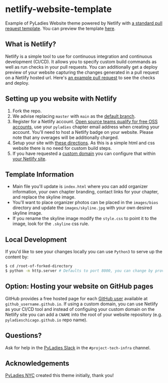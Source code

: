 # netlify-website-template

Example of PyLadies Website theme powered by Netlify with [a standard pull request template](github.com/pyladies/netlify-website-template/PULL_REQUEST_TEMPLATE). You can preview the template [here](https://distracted-payne-504b82.netlify.app/).

## What is Netlify?

Netlify is a simple tool to use for continuous integration and continuous development (CI/CD). It allows you to specify custom build commands as well as run checks in your pull requests. You can additionally get a deploy preview of your website capturing the changes generated in a pull request on a Netlify hosted url. Here's [an example pull request](https://github.com/pyladies/netlify-website-template/pull/1) to see the checks and deploy.

## Setting up you website with Netlify

1. Fork the repo.
2. We advise replacing `master` with `main` as the [default branch](https://docs.github.com/en/github/administering-a-repository/setting-the-default-branch). 
3. Register for a Netlify account. [Open source teams qualify for free OSS accounts](https://www.netlify.com/legal/open-source-policy/), use your `pyladies` chapter email address when creating your account. You'll need to host a Netlify badge on your website. Please note that any overages will be additionally charged.
4. Setup your site with [these directions](https://www.netlify.com/blog/2016/10/27/a-step-by-step-guide-deploying-a-static-site-or-single-page-app/). As this is a simple html and css website there is no need for custom build steps.
4. If you have requested a [custom domain](https://github.com/pyladies/pyladies/README.md) you can configure that within [your Netlify site](https://www.netlify.com/blog/2020/03/26/how-to-set-up-netlify-dns-custom-domains-cname-a-records/).

## Template Information

- Main file you'll update is `index.html` where you can add organizer information, your own chapter branding, contact links for your chapter, and replace the skyline image. 
- You'll want to place organizer photos can be placed in the `images/bios` directory and update the `images/skyline.jpg` with your own desired skyline image.
- If you rename the skyline image modify the `style.css` to point it to the image, look for the `.skyline` css rule.

## Local Development

If you'd like to see your changes locally you can use `Python3` to serve up the content by:

```bash
$ cd /root-of-forked-directory
$ python -m http.server # Defaults to port 8000, you can change by providing an additional integer for the desired port
```

## Option: Hosting your website on GitHub pages

GitHub provides a free hosted page for each [GitHub user](https://pages.github.com/) available at `github_username.github.io`. If using a custom domain, you can use Netlify as your CI/CD tool and instead of configuing your custom domain on the Netlify site you can add a `CNAME` into the root of your website repository (e.g. `pyladieschicago.github.io` repo name).

## Questions?

Ask for help in the [PyLadies Slack](slackin.pyladies.com) in the `#project-tech-infra` channel.

## Acknowledgements

[PyLadies NYC](http://nyc.pyladies.com/) created this theme initially, thank you!
